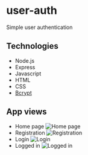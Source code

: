 # user-auth
Simple user authentication

## Technologies
* Node.js
* Express
* Javascript
* HTML
* CSS
* [Bcrypt](https://www.npmjs.com/package/bcrypt) 

## App views
* Home page
![Home page](https://cdn.discordapp.com/attachments/751338870360113155/751341900895617105/homeLogin.png)
* Registration
![Registration](https://cdn.discordapp.com/attachments/751338870360113155/751341912631541830/register.png)
* Login
![Login](https://cdn.discordapp.com/attachments/751338870360113155/751341926921535488/Login.png)
* Logged in
![Logged in](https://cdn.discordapp.com/attachments/751338870360113155/751341939693191218/Logged.png)
